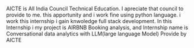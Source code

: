 AICTE is All India Council Technical Education. I apreciate that council to provide to me. this apportunity and i work fine using python language. i work this internship i gain knwoledge full stack development. 
In this Internship i my project is AIRBNB Booking analysis, and  Internship name is Conversational data analytics with LLM(large language Model) Provide by AICTE
